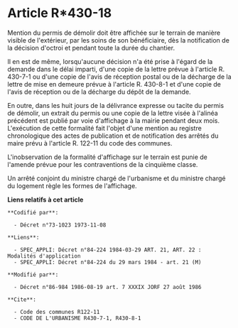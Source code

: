 # Article R*430-18

Mention du permis de démolir doit être affichée sur le terrain de manière visible de l'extérieur, par les soins de son
bénéficiaire, dès la notification de la décision d'octroi et pendant toute la durée du chantier.

Il en est de même, lorsqu'aucune décision n'a été prise à l'égard de la demande dans le délai imparti, d'une copie de la
lettre prévue à l'article R. 430-7-1 ou d'une copie de l'avis de réception postal ou de la décharge de la lettre de mise en
demeure prévue à l'article R. 430-8-1 et d'une copie de l'avis de réception ou de la décharge du dépôt de la demande.

En outre, dans les huit jours de la délivrance expresse ou tacite du permis de démolir, un extrait du permis ou une copie de
la lettre visée à l'alinéa précédent est publié par voie d'affichage à la mairie pendant deux mois. L'exécution de cette
formalité fait l'objet d'une mention au registre chronologique des actes de publication et de notification des arrêtés du
maire prévu à l'article R. 122-11 du code des communes.

L'inobservation de la formalité d'affichage sur le terrain est punie de l'amende prévue pour les contraventions de la
cinquième classe.

Un arrêté conjoint du ministre chargé de l'urbanisme et du ministre chargé du logement règle les formes de l'affichage.

**Liens relatifs à cet article**

	**Codifié par**:

	  - Décret n°73-1023 1973-11-08

	**Liens**:

	  - SPEC_APPLI: Décret n°84-224 1984-03-29 ART. 21, ART. 22 : Modalités d'application
	  - SPEC_APPLI: Décret n°84-224 du 29 mars 1984 - art. 21 (M)

	**Modifié par**:

	  - Décret n°86-984 1986-08-19 art. 7 XXXIX JORF 27 août 1986

	**Cite**:

	  - Code des communes R122-11
	  - CODE DE L'URBANISME R430-7-1, R430-8-1
